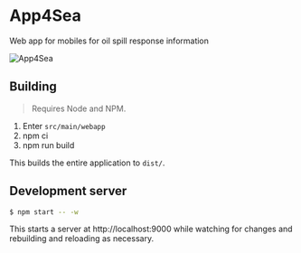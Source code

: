 # App4Sea

Web app for mobiles for oil spill response information

<img src="https://github.com/arnigeir/App4Sea/blob/master/App4Sea.png" align="center"
     title="App4Sea">

## Building

> Requires Node and NPM.

1. Enter `src/main/webapp`
2. npm ci
3. npm run build

This builds the entire application to `dist/`.

## Development server

```sh
$ npm start -- -w
```

This starts a server at http://localhost:9000 while watching for changes and
rebuilding and reloading as necessary.

